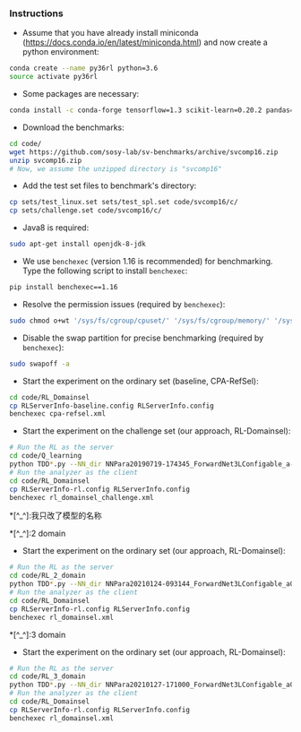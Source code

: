 ### Instructions

- Assume that you have already install miniconda (https://docs.conda.io/en/latest/miniconda.html) and now create a python environment:

```bash
conda create --name py36rl python=3.6
source activate py36rl
```

- Some packages are necessary:

```bash
conda install -c conda-forge tensorflow=1.3 scikit-learn=0.20.2 pandas=0.23.4 matplotlib
```

- Download the benchmarks:

```bash
cd code/
wget https://github.com/sosy-lab/sv-benchmarks/archive/svcomp16.zip
unzip svcomp16.zip
# Now, we assume the unzipped directory is "svcomp16"
```

- Add the test set files to benchmark's directory:

```bash
cp sets/test_linux.set sets/test_spl.set code/svcomp16/c/
cp sets/challenge.set code/svcomp16/c/
```

- Java8 is required:

```bash
sudo apt-get install openjdk-8-jdk
```

- We use `benchexec` (version 1.16 is recommended) for benchmarking. Type the following script to install `benchexec`:

```bash
pip install benchexec==1.16
```

- Resolve the permission issues (required by `benchexec`):

```bash
sudo chmod o+wt '/sys/fs/cgroup/cpuset/' '/sys/fs/cgroup/memory/' '/sys/fs/cgroup/freezer/' '/sys/fs/cgroup/cpu,cpuacct/'
```

- Disable the swap partition for precise benchmarking  (required by `benchexec`):

```bash
sudo swapoff -a
```
<!-- 
- Start the experiment on the ordinary set (our approach, RL-Domainsel):
```bash
# Run the RL as the server
cd code/Q_learning
python TDD*.py --NN_dir NNPara20190719-174345_ForwardNet3LConfigable_a-0.1_s5_e0_b-2_p-15_True_0.9_10000000_2048_h512_aSigmoid --rich_feature True --port 5002
# Run the analyzer as the client
cd code/RL_Domainsel
cp RLServerInfo-rl.config RLServerInfo.config
benchexec rl_domainsel.xml
``` -->



- Start the experiment on the ordinary set (baseline, CPA-RefSel):

```bash
cd code/RL_Domainsel
cp RLServerInfo-baseline.config RLServerInfo.config
benchexec cpa-refsel.xml
```

- Start the experiment on the challenge set (our approach, RL-Domainsel):

```bash
# Run the RL as the server
cd code/Q_learning
python TDD*.py --NN_dir NNPara20190719-174345_ForwardNet3LConfigable_a-0.1_s5_e0_b-2_p-15_True_0.9_10000000_2048_h512_aSigmoid --rich_feature True --port 5002
# Run the analyzer as the client
cd code/RL_Domainsel
cp RLServerInfo-rl.config RLServerInfo.config
benchexec rl_domainsel_challenge.xml
```

*[^_^]:我只改了模型的名称

*[^_^]:2 domain
- Start the experiment on the ordinary set (our approach, RL-Domainsel):
```bash
# Run the RL as the server
cd code/RL_2_domain
python TDD*.py --NN_dir NNPara20210124-093144_ForwardNet3LConfigable_a0.5_s5_e0_b-2_p-15_True_0.9_10000000_2048_h256_aSigmoid --rich_feature True --port 5002
# Run the analyzer as the client
cd code/RL_Domainsel
cp RLServerInfo-rl.config RLServerInfo.config
benchexec rl_domainsel.xml
```

*[^_^]:3 domain
- Start the experiment on the ordinary set (our approach, RL-Domainsel):
```bash
# Run the RL as the server
cd code/RL_3_domain
python TDD*.py --NN_dir NNPara20210127-171000_ForwardNet3LConfigable_a0.8_s5_e0_b-2_p-5_True_0.9_10000000_2048_h256_aSigmoid --rich_feature True --port 5002
# Run the analyzer as the client
cd code/RL_Domainsel
cp RLServerInfo-rl.config RLServerInfo.config
benchexec rl_domainsel.xml
```

